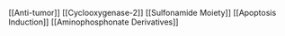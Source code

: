 [[Anti-tumor]]
[[Cyclooxygenase-2]]
[[Sulfonamide Moiety]]
[[Apoptosis Induction]]
[[Aminophosphonate Derivatives]]

